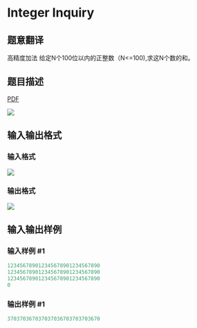 # Integer Inquiry

## 题意翻译

高精度加法 给定N个100位以内的正整数（N<=100),求这N个数的和。

## 题目描述

[problemUrl]: https://uva.onlinejudge.org/index.php?option=com_onlinejudge&Itemid=8&category=6&page=show_problem&problem=365

[PDF](https://uva.onlinejudge.org/external/4/p424.pdf)

![](https://cdn.luogu.com.cn/upload/vjudge_pic/UVA424/5af83bb4e5e9fdfe6be4156dee64dc23416ce480.png)

## 输入输出格式

### 输入格式

![](https://cdn.luogu.com.cn/upload/vjudge_pic/UVA424/69acaa87ee5d75a1216cb2902773b9a30dfb67c3.png)

### 输出格式

![](https://cdn.luogu.com.cn/upload/vjudge_pic/UVA424/90234abff529d5ec7e7979154ea6684b00b5f37f.png)

## 输入输出样例

### 输入样例 #1

```cpp
123456789012345678901234567890
123456789012345678901234567890
123456789012345678901234567890
0
```


### 输出样例 #1

```cpp
370370367037037036703703703670
```


